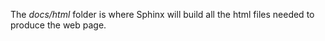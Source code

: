 The *docs/html* folder is where Sphinx will build all the html files needed to produce the web page.